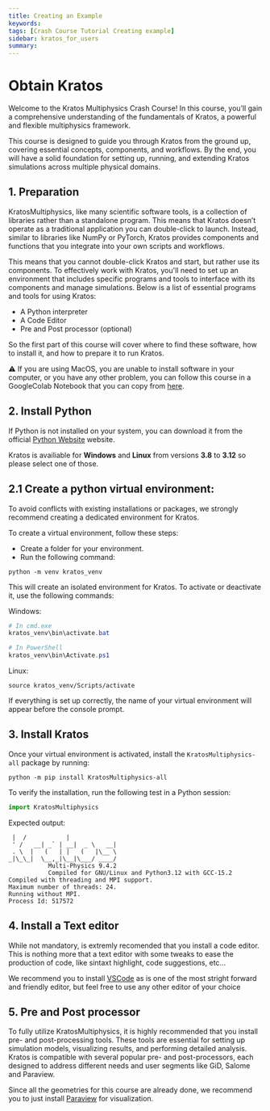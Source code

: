 ```yaml
---
title: Creating an Example
keywords: 
tags: [Crash Course Tutorial Creating example]
sidebar: kratos_for_users
summary: 
---
```


# Obtain Kratos

Welcome to the Kratos Multiphysics Crash Course! In this course, you’ll gain a comprehensive understanding of the fundamentals of Kratos, a powerful and flexible multiphysics framework.

This course is designed to guide you through Kratos from the ground up, covering essential concepts, components, and workflows. By the end, you will have a solid foundation for setting up, running, and extending Kratos simulations across multiple physical domains.

## 1. Preparation

KratosMultiphysics, like many scientific software tools, is a collection of libraries rather than a standalone program. This means that Kratos doesn’t operate as a traditional application you can double-click to launch. Instead, similar to libraries like NumPy or PyTorch, Kratos provides components and functions that you integrate into your own scripts and workflows.

This means that you cannot double-click Kratos and start, but rather use its components. To effectively work with Kratos, you'll need to set up an environment that includes specific programs and tools to interface with its components and manage simulations. Below is a list of essential programs and tools for using Kratos:

- A Python interpreter
- A Code Editor
- Pre and Post processor (optional)

So the first part of this course will cover where to find these software, how to install it, and how to prepare it to run Kratos.

⚠️ If you are using MacOS, you are unable to install software in your computer, or you have any other problem, you can follow this course in a GoogleColab Notebook that you can copy from [here]().

## 2. Install Python

If Python is not installed on your system, you can download it from the official [Python Website](https://www.python.org/) website. 

Kratos is availiable for **Windows** and **Linux** from versions **3.8** to **3.12** so please select one of those.

## 2.1 Create a python virtual environment:

To avoid conflicts with existing installations or packages, we strongly recommend creating a dedicated environment for Kratos.

To create a virtual environment, follow these steps:

- Create a folder for your environment.
- Run the following command:

```
python -m venv kratos_venv
```

This will create an isolated environment for Kratos. To activate or deactivate it, use the following commands:

Windows:
```ps1
# In cmd.exe
kratos_venv\bin\activate.bat

# In PowerShell
kratos_venv\bin\Activate.ps1
```

Linux:
```shell
source kratos_venv/Scripts/activate
```

If everything is set up correctly, the name of your virtual environment will appear before the console prompt.

## 3. Install Kratos

Once your virtual environment is activated, install the `KratosMultiphysics-all` package by running:

```
python -m pip install KratosMultiphysics-all
```

To verify the installation, run the following test in a Python session:

```python
import KratosMultiphysics
```

Expected output:
```console
 |  /           |
 ' /   __| _` | __|  _ \   __|
 . \  |   (   | |   (   |\__ \
_|\_\_|  \__,_|\__|\___/ ____/
           Multi-Physics 9.4.2
           Compiled for GNU/Linux and Python3.12 with GCC-15.2
Compiled with threading and MPI support.
Maximum number of threads: 24.
Running without MPI.
Process Id: 517572
```

## 4. Install a Text editor

While not mandatory, is extremly recomended that you install a code editor. This is nothing more that a text editor with some tweaks to ease the production of code, like sintaxt highlight, code suggestions, etc...

We recommend you to install [VSCode](https://code.visualstudio.com/) as is one of the most stright forward and friendly editor, but feel free to use any other editor of your choice

## 5. Pre and Post processor

To fully utilize KratosMultiphysics, it is highly recommended that you install pre- and post-processing tools. These tools are essential for setting up simulation models, visualizing results, and performing detailed analysis. Kratos is compatible with several popular pre- and post-processors, each designed to address different needs and user segments like GiD, Salome and Paraview.

Since all the geometries for this course are already done, we recommend you to just install [Paraview](https://www.paraview.org/) for visualization.